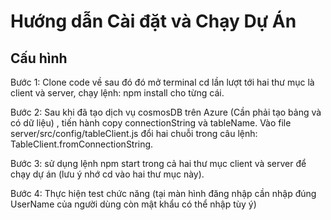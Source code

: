 # Hướng dẫn Cài đặt và Chạy Dự Án 
## Cấu hình 
Bước 1: Clone code về sau đó đó mở terminal cd lần lượt tới hai thư mục là client và server, chạy lệnh: npm install cho từng cái. 

Bước 2: Sau khi đã tạo dịch vụ cosmosDB trên Azure (Cần phải tạo bảng và có dữ liệu) , tiến hành copy connectionString và tableName. Vào file server/src/config/tableClient.js đổi hai chuỗi trong câu lệnh: TableClient.fromConnectionString. 

Bước 3: sử dụng lệnh npm start trong cả hai thư mục client và server để chạy dự án (lưu ý nhớ cd vào hai thư mục này). 

Bước 4: Thực hiện test chức năng (tại màn hình đăng nhập cần nhập đúng UserName của người dùng còn mật khẩu có thể nhập tùy ý)
